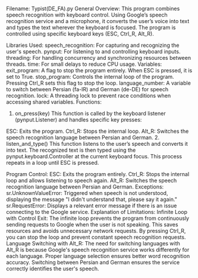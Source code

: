 Filename: Typist(DE_FA).py
General Overview:
This program combines speech recognition with keyboard control. Using Google’s speech recognition service and a microphone, it converts the user’s voice into text and types the text wherever the keyboard is focused. The program is controlled using specific keyboard keys (ESC, Ctrl_R, Alt_R).

Libraries Used:
speech_recognition: For capturing and recognizing the user's speech.
pynput: For listening to and controlling keyboard inputs.
threading: For handling concurrency and synchronizing resources between threads.
time: For small delays to reduce CPU usage.
Variables:
exit_program: A flag to stop the program entirely. When ESC is pressed, it is set to True.
stop_program: Controls the internal loop of the program. Pressing Ctrl_R sets this flag to stop the loop.
language_number: A variable to switch between Persian (fa-IR) and German (de-DE) for speech recognition.
lock: A threading lock to prevent race conditions when accessing shared variables.
Functions:
1. on_press(key)
This function is called by the keyboard listener (pynput.Listener) and handles specific key presses:

ESC: Exits the program.
Ctrl_R: Stops the internal loop.
Alt_R: Switches the speech recognition language between Persian and German.
2. listen_and_type()
This function listens to the user’s speech and converts it into text. The recognized text is then typed using the pynput.keyboard.Controller at the current keyboard focus. This process repeats in a loop until ESC is pressed.

Program Control:
ESC: Exits the program entirely.
Ctrl_R: Stops the internal loop and allows listening to speech again.
Alt_R: Switches the speech recognition language between Persian and German.
Exceptions:
sr.UnknownValueError: Triggered when speech is not understood, displaying the message "I didn't understand that, please say it again."
sr.RequestError: Displays a relevant error message if there is an issue connecting to the Google service.
Explanation of Limitations:
Infinite Loop with Control Exit:
The infinite loop prevents the program from continuously sending requests to Google when the user is not speaking. This saves resources and avoids unnecessary network requests. By pressing Ctrl_R, you can stop the loop and prevent constant speech recognition requests.
Language Switching with Alt_R:
The need for switching languages with Alt_R is because Google's speech recognition service works differently for each language. Proper language selection ensures better word recognition accuracy. Switching between Persian and German ensures the service correctly identifies the user's speech.
